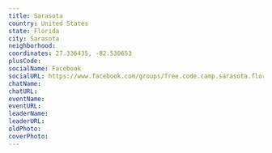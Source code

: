 ```yaml
---
title: Sarasota
country: United States
state: Florida
city: Sarasota
neighborhood: 
coordinates: 27.336435, -82.530653
plusCode:
socialName: Facebook
socialURL: https://www.facebook.com/groups/free.code.camp.sarasota.florida
chatName:
chatURL:
eventName:
eventURL:
leaderName:
leaderURL:
oldPhoto: 
coverPhoto:
---
```

